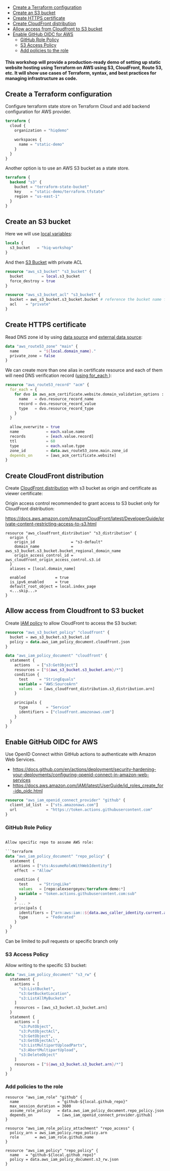 - [Create a Terraform configuration](#create-a-terraform-configuration)
- [Create an S3 bucket](#create-an-s3-bucket)
- [Create HTTPS certificate](#create-https-certificate)
- [Create CloudFront distribution](#create-cloudfront-distribution)
- [Allow access from Cloudfront to S3 bucket](#allow-access-from-cloudfront-to-s3-bucket)
- [Enable GitHub OIDC for AWS](#enable-github-oidc-for-aws)
  - [GitHub Role Policy](#github-role-policy)
  - [S3 Access Policy](#s3-access-policy)
  - [Add policies to the role](#add-policies-to-the-role)


#### This workshop will provide a production-ready demo of setting up static website hosting using Terraform on AWS using S3, CloudFront, Route 53, etc. It will show use cases of Terraform, syntax, and best practices for managing infrastructure as code.

## Create a Terraform configuration

Configure terraform state store on Terraform Cloud and add backend configuration for AWS provider.

```terraform
terraform {
  cloud {
    organization = "hiqdemo"

    workspaces {
      name = "static-demo"
    }
  }
}
```

Another option is to use an AWS S3 bucket as a state store.

```terraform
terraform {
  backend "s3" {
    bucket = "terraform-state-bucket"
    key    = "static-demo/terraform.tfstate"
    region = "us-east-1"
  }
}
```

## Create an S3 bucket 

Here we will use [local variables](https://www.terraform.io/language/values/locals):

```terraform
locals {
  s3_bucket   = "hiq-workshop"
}
```

And then [S3 Bucket](https://registry.terraform.io/providers/hashicorp/aws/latest/docs/resources/s3_bucket) with private ACL

```terraform
resource "aws_s3_bucket" "s3_bucket" {
  bucket        = local.s3_bucket
  force_destroy = true
}

resource "aws_s3_bucket_acl" "s3_bucket" {
  bucket = aws_s3_bucket.s3_bucket.bucket # reference the bucket name from the resource above
  acl    = "private"
}
```

## Create HTTPS certificate

Read DNS zone id by using [data source](https://www.terraform.io/language/providers/requirements.html#data-sources) and [external data source](https://registry.terraform.io/providers/hashicorp/aws/latest/docs/data-sources/route53_zone):

```terraform
data "aws_route53_zone" "main" {
  name         = "${local.domain_name}."
  private_zone = false
}
```

We can create more than one alias in certificate resource and each of them will need DNS verification record ([using for_each ](https://www.terraform.io/language/meta-arguments/for_each#basic-syntax)):



```terraform
resource "aws_route53_record" "acm" {
  for_each = {
    for dvo in aws_acm_certificate.website.domain_validation_options : dvo.domain_name => {
      name   = dvo.resource_record_name
      record = dvo.resource_record_value
      type   = dvo.resource_record_type
    }
  }

  allow_overwrite = true
  name            = each.value.name
  records         = [each.value.record]
  ttl             = 60
  type            = each.value.type
  zone_id         = data.aws_route53_zone.main.zone_id
  depends_on      = [aws_acm_certificate.website]
}
```

## Create CloudFront distribution

Create [CloudFront distribution](https://registry.terraform.io/providers/hashicorp/aws/latest/docs/resources/cloudfront_distribution) with s3 bucket as origin and certificate as viewer certificate:


Origin access control recommended to grant access to S3 bucket only for CloudFront distribution:

https://docs.aws.amazon.com/AmazonCloudFront/latest/DeveloperGuide/private-content-restricting-access-to-s3.html


```
resource "aws_cloudfront_distribution" "s3_distribution" {
  origin {
    origin_id                = "s3-default"
    domain_name              = aws_s3_bucket.s3_bucket.bucket_regional_domain_name
    origin_access_control_id = aws_cloudfront_origin_access_control.s3.id
  }
  aliases = [local.domain_name]

  enabled             = true
  is_ipv6_enabled     = true
  default_root_object = local.index_page
  <...skip...>
}
```

## Allow access from Cloudfront to S3 bucket

Create [IAM policy](https://registry.terraform.io/providers/hashicorp/aws/latest/docs/resources/iam_policy) to allow CloudFront to access the S3 bucket:


```terraform
resource "aws_s3_bucket_policy" "cloudfront" {
  bucket = aws_s3_bucket.s3_bucket.id
  policy = data.aws_iam_policy_document.cloudfront.json
}

data "aws_iam_policy_document" "cloudfront" {
  statement {
    actions   = ["s3:GetObject"]
    resources = ["${aws_s3_bucket.s3_bucket.arn}/*"]
    condition {
      test     = "StringEquals"
      variable = "AWS:SourceArn"
      values   = [aws_cloudfront_distribution.s3_distribution.arn]
    }

    principals {
      type        = "Service"
      identifiers = ["cloudfront.amazonaws.com"]
    }
  }
}
```

## Enable GitHub OIDC for AWS

Use OpenID Connect within GitHub actions to authenticate with Amazon Web Services.

* https://docs.github.com/en/actions/deployment/security-hardening-your-deployments/configuring-openid-connect-in-amazon-web-services
* https://docs.aws.amazon.com/IAM/latest/UserGuide/id_roles_create_for-idp_oidc.html

```terraform
resource "aws_iam_openid_connect_provider" "github" {
  client_id_list  = ["sts.amazonaws.com"]
  url             = "https://token.actions.githubusercontent.com"
}
```

### GitHub Role Policy

```terraform

Allow specific repo to assume AWS role:

```terraform
data "aws_iam_policy_document" "repo_policy" {
  statement {
    actions = ["sts:AssumeRoleWithWebIdentity"]
    effect  = "Allow"

    condition {
      test     = "StringLike"
      values   = [repo:alexsergeyev/terraform-demo:*]
      variable = "token.actions.githubusercontent.com:sub"
    }
    < ... >
    principals {
      identifiers = ["arn:aws:iam::${data.aws_caller_identity.current.account_id}:oidc-provider/token.actions.githubusercontent.com"]
      type        = "Federated"
    }
  }
}
```

Can be limited to pull requests or specific branch only


### S3 Access Policy

Allow writing to the specific S3 bucket:

```terraform
data "aws_iam_policy_document" "s3_rw" {
  statement {
    actions = [
      "s3:ListBucket",
      "s3:GetBucketLocation",
      "s3:ListAllMyBuckets"
    ]
    resources = [aws_s3_bucket.s3_bucket.arn]
  }
  statement {
    actions = [
      "s3:PutObject",
      "s3:PutObjectAcl",
      "s3:GetObject",
      "s3:GetObjectAcl",
      "s3:ListMultipartUploadParts",
      "s3:AbortMultipartUpload",
      "s3:DeleteObject"
    ]
    resources = ["${aws_s3_bucket.s3_bucket.arn}/*"]
  }
}
```

### Add policies to the role

```
resource "aws_iam_role" "github" {
  name                 = "github-${local.github_repo}"
  max_session_duration = 3600
  assume_role_policy   = data.aws_iam_policy_document.repo_policy.json
  depends_on           = [aws_iam_openid_connect_provider.github]
}

resource "aws_iam_role_policy_attachment" "repo_access" {
  policy_arn = aws_iam_policy.repo_policy.arn
  role       = aws_iam_role.github.name
}

resource "aws_iam_policy" "repo_policy" {
  name   = "github-${local.github_repo}"
  policy = data.aws_iam_policy_document.s3_rw.json
}
```
